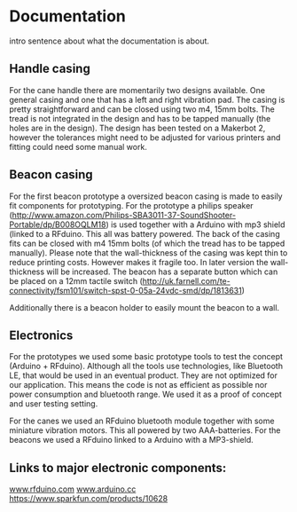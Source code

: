 # Documentation

intro sentence about what the documentation is about.

## Handle casing
For the cane handle there are momentarily two designs available. One general casing and one that has a left and right vibration pad. The casing is pretty straightforward and can be closed using two m4, 15mm bolts. The tread is not integrated in the design and has to be tapped manually (the holes are in the design). The design has been tested on a Makerbot 2, however the tolerances might need to be adjusted for various printers and fitting could need some manual work. 

## Beacon casing
For the first beacon prototype a oversized beacon casing is made to easily fit components for prototyping. For the prototype a philips speaker (http://www.amazon.com/Philips-SBA3011-37-SoundShooter-Portable/dp/B008OQLM18) is used together with a Arduino with mp3 shield (linked to a RFduino. This all was battery powered. The back of the casing fits can be closed with m4 15mm bolts (of which the tread has to be tapped manually). Please note that the wall-thickness of the casing was kept thin to reduce printing costs. However makes it fragile too. In later version the wall-thickness will be increased. 
The beacon has a separate button which can be placed on a 12mm tactile switch (http://uk.farnell.com/te-connectivity/fsm101/switch-spst-0-05a-24vdc-smd/dp/1813631)

Additionally there is a beacon holder to easily mount the beacon to a wall. 

## Electronics

For the prototypes we used some basic prototype tools to test the concept (Arduino + RFduino). Although all the tools use technologies, like Bluetooth LE, that would be used in an eventual product. They are not optimized for our application. This means the code is not as efficient as possible nor power consumption and bluetooth range. We used it as a proof of concept and user testing setting. 

For the canes we used an RFduino bluetooth module together with some miniature vibration motors. This all powered by two AAA-batteries. For the beacons we used a RFduino linked to a Arduino with a MP3-shield. 

## Links to major electronic components:

www.rfduino.com 
www.arduino.cc
https://www.sparkfun.com/products/10628